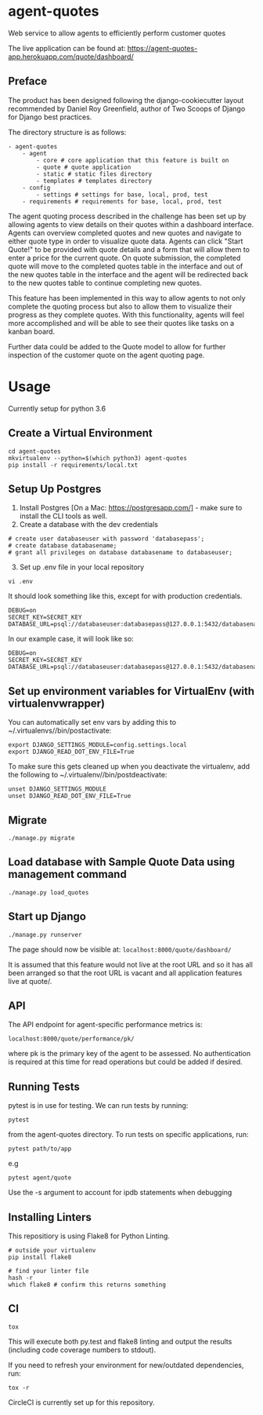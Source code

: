 # agent-quotes
Web service to allow agents to efficiently perform customer quotes

The live application can be found at:
https://agent-quotes-app.herokuapp.com/quote/dashboard/

## Preface
The product has been designed following the django-cookiecutter layout recommended by Daniel Roy Greenfield, author of Two Scoops of Django for Django best practices.

The directory structure is as follows:
```
- agent-quotes
    - agent
        - core # core application that this feature is built on
        - quote # quote application
        - static # static files directory
        - templates # templates directory
    - config
        - settings # settings for base, local, prod, test
    - requirements # requirements for base, local, prod, test
```

The agent quoting process described in the challenge has been set up by allowing agents to view details on their quotes within a dashboard interface. Agents can overview completed quotes and new quotes and navigate to either quote type in order to visualize quote data. Agents can click "Start Quote!" to be provided with quote details and a form that will allow them to enter a price for the current quote. On quote submission, the completed quote will move to the completed quotes table in the interface and out of the new quotes table in the interface and the agent will be redirected back to the new quotes table to continue completing new quotes.

This feature has been implemented in this way to allow agents to not only complete the quoting process but also to allow them to visualize their progress as they complete quotes. With this functionality, agents will feel more accomplished and will be able to see their quotes like tasks on a kanban board.

Further data could be added to the Quote model to allow for further inspection of the customer quote on the agent quoting page.

# Usage
Currently setup for python 3.6

## Create a Virtual Environment
```
cd agent-quotes
mkvirtualenv --python=$(which python3) agent-quotes
pip install -r requirements/local.txt
```

## Setup Up Postgres
1. Install Postgres [On a Mac: https://postgresapp.com/] - make sure to install the CLI tools as well.
2. Create a database with the dev credentials
```
# create user databaseuser with password 'databasepass';
# create database databasename;
# grant all privileges on database databasename to databaseuser;
```

3. Set up .env file in your local repository
```
vi .env
```
It should look something like this, except for with production credentials.
```
DEBUG=on
SECRET_KEY=SECRET_KEY
DATABASE_URL=psql://databaseuser:databasepass@127.0.0.1:5432/databasename
```
In our example case, it will look like so:
```
DEBUG=on
SECRET_KEY=SECRET_KEY
DATABASE_URL=psql://databaseuser:databasepass@127.0.0.1:5432/databasename
```

## Set up environment variables for VirtualEnv (with virtualenvwrapper)
You can automatically set env vars by adding this to ~/.virtualenvs/<your-virt-env-name>/bin/postactivate:
```
export DJANGO_SETTINGS_MODULE=config.settings.local
export DJANGO_READ_DOT_ENV_FILE=True
```

To make sure this gets cleaned up when you deactivate the virtualenv, add the following to ~/.virtualenv/<your-virt-env-name>/bin/postdeactivate:
```
unset DJANGO_SETTINGS_MODULE
unset DJANGO_READ_DOT_ENV_FILE=True
```

## Migrate
```
./manage.py migrate
```

## Load database with Sample Quote Data using management command
```
./manage.py load_quotes
```

## Start up Django
```
./manage.py runserver
```

The page should now be visible at:
`localhost:8000/quote/dashboard/`

It is assumed that this feature would not live at the root URL and so it has all been arranged so that the root URL is vacant and all application features live at quote/.

## API
The API endpoint for agent-specific performance metrics is:
```
localhost:8000/quote/performance/pk/
```
where pk is the primary key of the agent to be assessed.
No authentication is required at this time for read operations but could be added if desired.

## Running Tests
pytest is in use for testing. We can run tests by running:
```
pytest
```
from the agent-quotes directory.
To run tests on specific applications, run:
```
pytest path/to/app
```
e.g
```
pytest agent/quote
```
Use the -s argument to account for ipdb statements when debugging


## Installing Linters
This repositiory is using Flake8 for Python Linting.
```
# outside your virtualenv
pip install flake8

# find your linter file
hash -r
which flake8 # confirm this returns something
```

## CI
```
tox
```

This will execute both py.test and flake8 linting and output the results (including code coverage numbers to stdout).

If you need to refresh your environment for new/outdated dependencies, run:
```
tox -r
```

CircleCI is currently set up for this repository.
